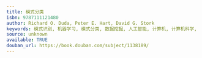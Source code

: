 ```yaml
---
title: 模式分类
isbn: 9787111121480
author: Richard O. Duda, Peter E. Hart, David G. Stork
keywords: 模式识别, 机器学习, 模式分类, 数据挖掘, 人工智能, 计算机, 计算机科学, AI
source: unknown
available: TRUE
douban_url: https://book.douban.com/subject/1138189/
---
```

